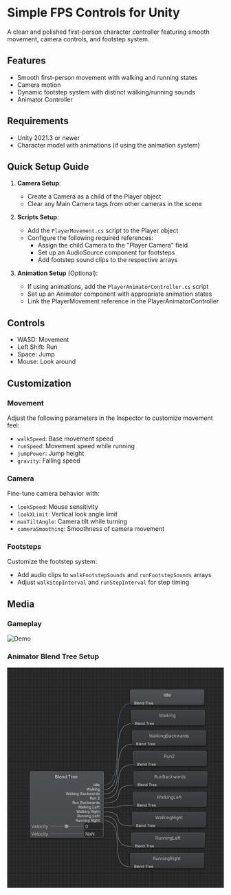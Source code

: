 # Simple FPS Controls for Unity

A clean and polished first-person character controller featuring smooth movement, camera controls, and footstep system.

## Features

- Smooth first-person movement with walking and running states
- Camera motion
- Dynamic footstep system with distinct walking/running sounds
- Animator Controller

## Requirements

- Unity 2021.3 or newer
- Character model with animations (if using the animation system)

## Quick Setup Guide

1. **Camera Setup**:
   - Create a Camera as a child of the Player object
   - Clear any Main Camera tags from other cameras in the scene

2. **Scripts Setup**:
   - Add the `PlayerMovement.cs` script to the Player object
   - Configure the following required references:
     - Assign the child Camera to the "Player Camera" field
     - Set up an AudioSource component for footsteps
     - Add footstep sound clips to the respective arrays

3. **Animation Setup** (Optional):
   - If using animations, add the `PlayerAnimatorController.cs` script
   - Set up an Animator component with appropriate animation states
   - Link the PlayerMovement reference in the PlayerAnimatorController

## Controls

- WASD: Movement
- Left Shift: Run
- Space: Jump
- Mouse: Look around

## Customization

### Movement
Adjust the following parameters in the Inspector to customize movement feel:
- `walkSpeed`: Base movement speed
- `runSpeed`: Movement speed while running
- `jumpPower`: Jump height
- `gravity`: Falling speed

### Camera
Fine-tune camera behavior with:
- `lookSpeed`: Mouse sensitivity
- `lookXLimit`: Vertical look angle limit
- `maxTiltAngle`: Camera tilt while turning
- `cameraSmoothing`: Smoothness of camera movement

### Footsteps
Customize the footstep system:
- Add audio clips to `walkFootstepSounds` and `runFootstepSounds` arrays
- Adjust `walkStepInterval` and `runStepInterval` for step timing

## Media

### Gameplay

![Demo](media/demo.gif)
### Animator Blend Tree Setup
![Screenshot](media/screenshot.png)
